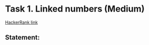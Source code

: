 # Task 1. Linked numbers (Medium)

[HackerRank link](<https://www.hackerrank.com/contests/exam-2022-part2-sda/challenges/linked-numbers>)

## Statement:

<!-- TODO -->
